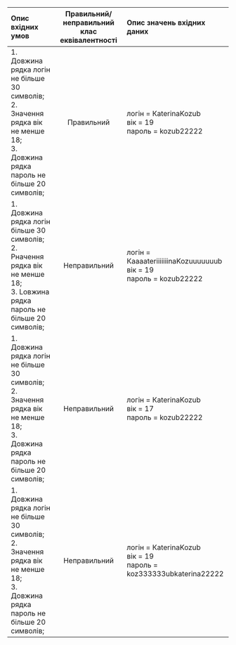 |Опис вхідних умов|Правильний/неправильний клас еквівалентності|Опис значень вхідних даних|
|:-----|:-----:|:-----|
|1. Довжина рядка логін не більше 30 символів;<br> 2. Значення рядка вік не менше 18;<br> 3. Довжина рядка пароль не більше 20 символів;<br> |Правильний|логін = КaterinaKozub<br> вік = 19 <br> пароль = kozub22222|
|1. Довжина рядка логін більше 30 символів;<br> 2. Pначення рядка вік не менше 18;<br> 3. Lовжина рядка пароль не більше 20 символів;<br> |Неправильний|логін = КaaaateriiiiiiinaKozuuuuuuub<br> вік = 19 <br> пароль = kozub22222|
|1. Довжина рядка логін не більше 30 символів;<br> 2. Значення рядка вік не менше 18;<br> 3. Довжина рядка пароль не більше 20 символів;<br> |Неправильний|логін = КaterinaKozub<br> вік = 17 <br> пароль = kozub22222|
|1. Довжина рядка логін не більше 30 символів;<br> 2. Значення рядка вік не менше 18;<br> 3. Довжина рядка пароль не більше 20 символів;<br> |Неправильний|логін = КaterinaKozub<br> вік = 19 <br> пароль = koz333333ubkaterina22222|

